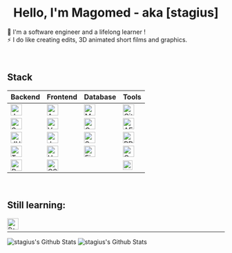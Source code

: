 <h1 align="center">Hello, I'm Magomed - aka [stagius]</h1>
<p align="center">
  
🔭 I'm a software engineer and a lifelong learner !<br />
⚡ I do like creating edits, 3D animated short films and graphics.

</p>

<br />
  
<h2>Stack</h2>

| Backend | Frontend | Database | Tools |
| --- | --- | --- | --- |
| <img align="center" alt="Java" width="26px" src="https://www.vectorlogo.zone/logos/java/java-wordmark.svg" /> | <img align="center" alt="Angular" width="26px" src="https://simpleicons.org/icons/angular.svg" />         | <img align="center" alt="MySQL" width="26px" src="https://simpleicons.org/icons/postgresql.svg" /> | <img align="center" alt="Git" width="26px" src="https://simpleicons.org/icons/git.svg" /> |
| <img align="center" alt="Spring" width="26px" src="https://simpleicons.org/icons/spring.svg" />               | <img align="center" alt="Vue.js" width="26px" src="https://simpleicons.org/icons/vuedotjs.svg" />         | <img align="center" alt="Oracle" width="26px" src="https://simpleicons.org/icons/oracle.svg" /> | <img align="center" alt="AE" width="26px" src="https://simpleicons.org/icons/adobeaftereffects.svg" /> |
| <img align="center" alt="JUnit5" width="26px" src="https://simpleicons.org/icons/junit5.svg" />               | <img align="center" alt="JavaScript" width="26px" src="https://simpleicons.org/icons/javascript.svg" />   | <img align="center" alt="SQL Server" width="26px" src="https://simpleicons.org/icons/microsoftsqlserver.svg" /> | <img align="center" alt="PD" width="26px" src="https://simpleicons.org/icons/adobephotoshop.svg" /> |
| <img align="center" alt="Tomcat" width="26px" src="https://simpleicons.org/icons/apachetomcat.svg" />         | <img align="center" alt="HTML5" width="26px" src="https://simpleicons.org/icons/html5.svg" />             | <img align="center" alt="Firebase" width="26px" src="https://simpleicons.org/icons/firebase.svg" /> | <img align="center" alt="C4D" width="26px" src="https://simpleicons.org/icons/cinema4d.svg" /> |
| <img align="center" alt="Docker" width="26px" src="https://simpleicons.org/icons/docker.svg" />               | <img align="center" alt="CSS3" width="26px" src="https://simpleicons.org/icons/css3.svg" />               | | <img align="center" alt="iJ" width="22px" src="https://simpleicons.org/icons/intellijidea.svg" /> |




<br />

<h2>Still learning:</h2>

<img align="left" alt="React" width="26px" src="https://simpleicons.org/icons/react.svg" />

<br />

---

<img alt="stagius's Github Stats" src="https://github-readme-stats.vercel.app/api/pin/?username=stagius&repo=material-components-web&theme=buefy" />

<img alt="stagius's Github Stats" src="https://github-readme-stats.vercel.app/api/top-langs/?username=stagius&card_width=500&theme=buefy" />

